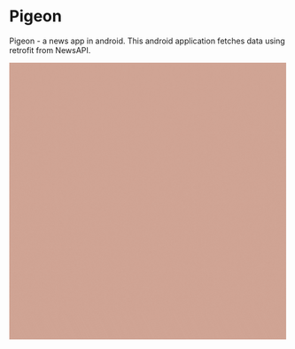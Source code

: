 # Pigeon
Pigeon - a news app in android. This android application fetches data using retrofit from NewsAPI.

<img src="https://github.com/PriyabrataNaskar/Pigeon/blob/master/app/src/main/res/raw/pigeon_splash_image.gif" alt="Pigeon Logo" width="500"/>
